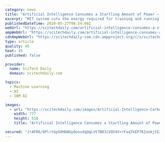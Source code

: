 ```yaml
---
category: news
title: "Artificial Intelligence Consumes a Startling Amount of Power – MIT System Reduces the Carbon Footprint"
excerpt: "MIT system cuts the energy required for training and running neural networks. Artificial intelligence has become a focus of certain ethical concerns, but it also has some major sustainability issues."
publishedDateTime: 2020-05-27T08:54:00Z
webUrl: "https://scitechdaily.com/artificial-intelligence-consumes-a-startling-amount-of-power-mit-system-reduces-the-carbon-footprint/"
ampWebUrl: "https://scitechdaily.com/artificial-intelligence-consumes-a-startling-amount-of-power-mit-system-reduces-the-carbon-footprint/amp/"
cdnAmpWebUrl: "https://scitechdaily-com.cdn.ampproject.org/c/s/scitechdaily.com/artificial-intelligence-consumes-a-startling-amount-of-power-mit-system-reduces-the-carbon-footprint/amp/"
type: article
quality: 45
heat: 45
published: false

provider:
  name: SciTech Daily
  domain: scitechdaily.com

topics:
  - Machine Learning
  - AI
  - IBM AI

images:
  - url: "https://scitechdaily.com/images/Artificial-Intelligence-Carbon-Footprint-Reduction-777x518.jpg"
    width: 777
    height: 518
    title: "Artificial Intelligence Consumes a Startling Amount of Power – MIT System Reduces the Carbon Footprint"

secured: "JrAFR6/8PlrtGpS0HbNGyQoovdqUqLVt7B03iVQV4V+rFaqTkEP7K2xokjtE3H58nb2eUwNBP20gPpyvCdOnLPnvOljnR/nYVha9Wf1yCMl4X7yIwsG/GIOtEM23FCPqxcHZBH3Y1iop8j1Kqqow54JTLCyfskgrQYmpkMDUjVFzUpiRpwP4jvwiM4ZRbzN6KVFIMOXtNr5cYUNX119D6UgA8tu26RnQmR4yX7jBmPeXWt9nQZnfMiGRt+MEuHWRNc0UDZXzNKitiSyaeV66lW5Ycmd5KSq2yAt68iwqjzD01KNTbIer1mXnC73Mr/nx;t0q5IgVRM4U8dd948VQFtg=="
---
```


